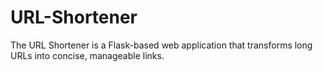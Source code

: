 # URL-Shortener
The URL Shortener is a Flask-based web application that transforms long URLs into concise, manageable links.
